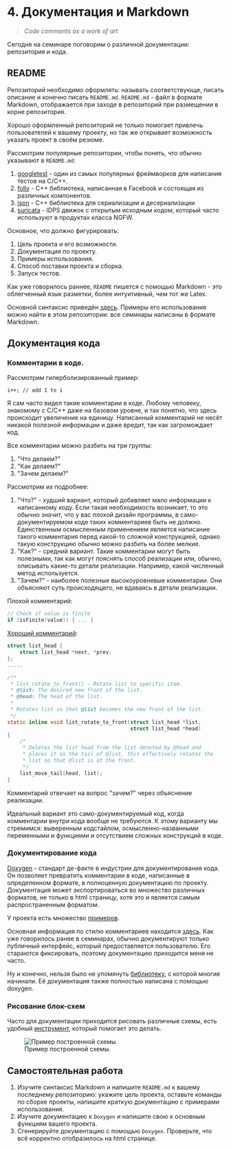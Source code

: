 # 4. Документация и Markdown

> _Code comments as a work of art_

Сегодня на семинаре поговорим о различной документации: репозитория и кода.

## README

Репозиторий необходимо оформлять: называть соответствующе, писать описание и конечно писать `README.md`. `README.md` - файл в формате Markdown, отображается при заходе в репозиторий при размещении в корне репозитория.

Хорошо оформленный репозиторий не только помогает привлечь пользователей к вашему проекту, но так же открывает возможность указать проект в своём резюме.

Рассмотрим популярные репозитории, чтобы понять, что обычно указывают в `README.md`:

1. [googletest](https://github.com/google/googletest) - один из самых популярных фреймворков для написания тестов на С/C++.
2. [folly](https://github.com/facebook/folly) - С++ библиотека, написанная в Facebook и состоящая из различных компонентов.
3. [json](https://github.com/nlohmann/json) - С++ библиотека для сериализации и десериализации
4. [suricata](https://github.com/OISF/suricata) - IDPS движок с открытым исходным кодом, который часто используют в продуктах класса NGFW.

Основное, что должно фигурировать:
1. Цель проекта и его возможности.
2. Документация по проекту.
3. Примеры использования.
4. Способ поставки проекта и сборка.
5. Запуск тестов.

Как уже говорилось раннее, `README` пишется с помощью Markdown - это облегченный язык разметки, более интуитивный, чем тот же Latex.

Основной синтаксис приведён [здесь](https://www.markdownguide.org/basic-syntax/). Примеры его использования можно найти в этом репозитории: все семинары написаны в формате Markdown.

## Документация кода

### Комментарии в коде.

Рассмотрим гиперболизированный пример:

```
i++; // add 1 to i
```

Я сам часто видел такие комментарии в коде. Любому человеку, знакомому с С/С++ даже на базовом уровне, и так понятно, что здесь происходит увеличение на единицу. Написанный комментарий не несёт никакой полезной информации и даже вредит, так как загромождает код.

Все комментарии можно разбить на три группы:

1. "Что делаем?"
2. "Как делаем?"
3. "Зачем делаем?"

Рассмотрим их подробнее:

1. "Что?" - худший вариант, который добавляет мало информации к написанному коду. Если такая необходимость возникает, то это обычно значит, что у вас плохой дизайн программы, в само-документируемом коде таких комментариев быть не должно. Единственным осмысленным применением является написание такого комментария перед какой-то сложной конструкцией, однако такую конструкцию обычно можно разбить на более мелкие.
2. "Как?" - средний вариант. Такие комментарии могут быть полезными, так как могут пояснять способ реализации или, обычно, описывать какие-то детали реализации. Например, какой численный метод используется.
3. "Зачем?" - наиболее полезные высокоуровневые комментарии. Они объясняют суть происходящего, не вдаваясь в детали реализации.

Плохой комментарий:

```C++
// Check if value is finite
if (isFinite(value)) { ... }
```

[Хороший комментарий](https://github.com/torvalds/linux/blob/master/include/linux/list.h#L213):

```C
struct list_head {
    struct list_head *next, *prev;
};
.....

/**
 * list_rotate_to_front() - Rotate list to specific item.
 * @list: The desired new front of the list.
 * @head: The head of the list.
 *
 * Rotates list so that @list becomes the new front of the list.
 */
static inline void list_rotate_to_front(struct list_head *list,
					                    struct list_head *head)
{
	/*
	 * Deletes the list head from the list denoted by @head and
	 * places it as the tail of @list, this effectively rotates the
	 * list so that @list is at the front.
	 */
	list_move_tail(head, list);
}
```

Комментарий отвечает на вопрос "зачем?" через объяснение реализации.

Идеальный вариант это само-документируемый код, когда комментарии внутри кода вообще не требуются. К этому варианту мы стремимся: выверенным кодстайлом, осмысленно-названными переменными и функциями и отсутствием сложных конструкций в коде.

### Документирование кода

[Doxygen](https://www.doxygen.nl/) - cтандарт де-факте в индустрии для документирования кода. Он позволяет превратить комментарии в коде, написанные в определенном формате, в полноценную документацию по проекту. Документация может экспортироваться во множество различных форматов, не только в html страницу, хотя это и является самым распространенным форматом.

У проекта есть множество [примеров](https://www.doxygen.nl/examples.html).

Основная информация по стилю комментариев находится [здесь](https://www.doxygen.nl/manual/docblocks.html). Как уже говорилось ранее в семинарах, обычно документируют только публичный интерфейс, который предоставляется пользователю. Его стараются фиксировать, поэтому документацию приходится меня не часто.

Ну и конечно, нельзя было не упомянуть [библиотеку](http://storage.ded32.net.ru/Lib/TX/TXUpdate/Doc/HTML.ru/), с которой многие начинали. Её документация также полностью написана с помощью doxygen.

### Рисование блок-схем

Часто для документации приходится рисовать различные схемы, есть удобный [инструмент](https://app.diagrams.net/), который помогает это делать.

<figure>
    <img src="./images/signature_structure.png"
         alt="Пример построенной схемы.">
    <figcaption>Пример построенной схемы.</figcaption>
</figure>


## Самостоятельная работа

1. Изучите синтаксис Markdown и напишите `README.md` к вашему последнему репозиторию: укажите цель проекта, оставьте команды по сборке проекты, напишите краткую документацию с примерами использования.
2. Изучите документацию к `Doxygen` и напишите свою к основным функциям вашего проекта.
3. Сгенерируйте документацию с помощью `Doxygen`. Проверьте, что всё корректно отобразилось на html странице.
